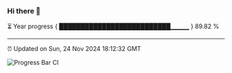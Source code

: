 ### Hi there 👋

⏳ Year progress { ██████████████████████████▁▁▁▁ } 89.82 %

---

⏰ Updated on Sun, 24 Nov 2024 18:12:32 GMT

![Progress Bar CI](https://github.com/Shyam-Makwana/GitHub-Actions-Demo/workflows/Progress%20Bar%20CI/badge.svg)
